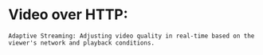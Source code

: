 # Video over HTTP:

    Adaptive Streaming: Adjusting video quality in real-time based on the viewer's network and playback conditions.
